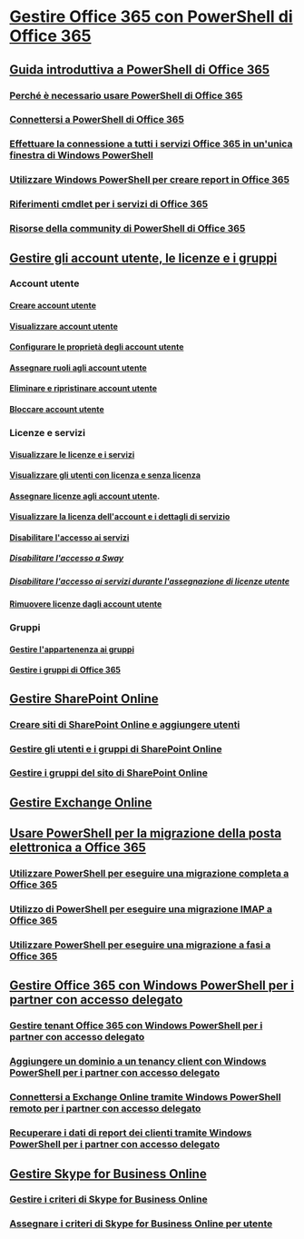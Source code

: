 
# [Gestire Office 365 con PowerShell di Office 365](manage-office-365-with-office-365-powershell.md)
## [Guida introduttiva a PowerShell di Office 365](getting-started-with-office-365-powershell.md)
### [Perché è necessario usare PowerShell di Office 365](why-you-need-to-use-office-365-powershell.md)
### [Connettersi a PowerShell di Office 365](connect-to-office-365-powershell.md)
### [Effettuare la connessione a tutti i servizi Office 365 in un'unica finestra di Windows PowerShell](connect-to-all-office-365-services-in-a-single-windows-powershell-window.md)
### [Utilizzare Windows PowerShell per creare report in Office 365](use-windows-powershell-to-create-reports-in-office-365.md)
### [Riferimenti cmdlet per i servizi di Office 365](cmdlet-references-for-office-365-services.md)
### [Risorse della community di PowerShell di Office 365](office-365-powershell-community-resources.md)

## [Gestire gli account utente, le licenze e i gruppi](manage-user-accounts-and-licenses-with-office-365-powershell.md)

### Account utente
#### [Creare account utente](create-user-accounts-with-office-365-powershell.md)
#### [Visualizzare account utente](view-user-accounts-with-office-365-powershell.md)
#### [Configurare le proprietà degli account utente](configure-user-account-properties-with-office-365-powershell.md)
#### [Assegnare ruoli agli account utente](assign-roles-to-user-accounts-with-office-365-powershell.md)
#### [Eliminare e ripristinare account utente](delete-and-restore-user-accounts-with-office-365-powershell.md)
#### [Bloccare account utente](block-user-accounts-with-office-365-powershell.md)

### Licenze e servizi
#### [Visualizzare le licenze e i servizi](view-licenses-and-services-with-office-365-powershell.md)
#### [Visualizzare gli utenti con licenza e senza licenza](view-licensed-and-unlicensed-users-with-office-365-powershell.md)
#### [Assegnare licenze agli account utente](assign-licenses-to-user-accounts-with-office-365-powershell.md).
#### [Visualizzare la licenza dell'account e i dettagli di servizio](view-account-license-and-service-details-with-office-365-powershell.md)
#### [Disabilitare l'accesso ai servizi](disable-access-to-services-with-office-365-powershell.md)
##### [Disabilitare l'accesso a Sway](disable-access-to-sway-with-office-365-powershell.md)
##### [Disabilitare l'accesso ai servizi durante l'assegnazione di licenze utente](disable-access-to-services-while-assigning-user-licenses.md)
#### [Rimuovere licenze dagli account utente](remove-licenses-from-user-accounts-with-office-365-powershell.md)

### Gruppi
#### [Gestire l'appartenenza ai gruppi](maintain-group-membership-with-office-365-powershell.md)
#### [Gestire i gruppi di Office 365](manage-office-365-groups-with-powershell.md)

## [Gestire SharePoint Online](manage-sharepoint-online-with-office-365-powershell.md)
### [Creare siti di SharePoint Online e aggiungere utenti](create-sharepoint-sites-and-add-users-with-powershell.md)
### [Gestire gli utenti e i gruppi di SharePoint Online](manage-sharepoint-users-and-groups-with-powershell.md)
### [Gestire i gruppi del sito di SharePoint Online](manage-sharepoint-site-groups-with-powershell.md)
## [Gestire Exchange Online](manage-exchange-online-with-office-365-powershell.md)
## [Usare PowerShell per la migrazione della posta elettronica a Office 365](use-powershell-for-email-migration-to-office-365.md)
### [Utilizzare PowerShell per eseguire una migrazione completa a Office 365](use-powershell-to-perform-a-cutover-migration-to-office-365.md)
### [Utilizzo di PowerShell per eseguire una migrazione IMAP a Office 365](use-powershell-to-perform-an-imap-migration-to-office-365.md)
### [Utilizzare PowerShell per eseguire una migrazione a fasi a Office 365](use-powershell-to-perform-a-staged-migration-to-office-365.md)
## [Gestire Office 365 con Windows PowerShell per i partner con accesso delegato](manage-office-365-with-windows-powershell-for-delegated-access-permissions-dap-p.md)
### [Gestire tenant Office 365 con Windows PowerShell per i partner con accesso delegato](manage-office-365-tenants-with-windows-powershell-for-delegated-access-permissio.md)
### [Aggiungere un dominio a un tenancy client con Windows PowerShell per i partner con accesso delegato](add-a-domain-to-a-client-tenancy-with-windows-powershell-for-delegated-access-pe.md)
### [Connettersi a Exchange Online tramite Windows PowerShell remoto per i partner con accesso delegato](connect-to-exchange-online-tenants-with-remote-windows-powershell-for-delegated.md)
### [Recuperare i dati di report dei clienti tramite Windows PowerShell per i partner con accesso delegato](retrieve-customer-tenant-reporting-data-with-windows-powershell-for-delegated-ac.md)
## [Gestire Skype for Business Online](manage-skype-for-business-online-with-office-365-powershell.md)
### [Gestire i criteri di Skype for Business Online](manage-skype-for-business-online-policies-with-office-365-powershell.md)
### [Assegnare i criteri di Skype for Business Online per utente](assign-per-user-skype-for-business-online-policies-with-office-365-powershell.md)

